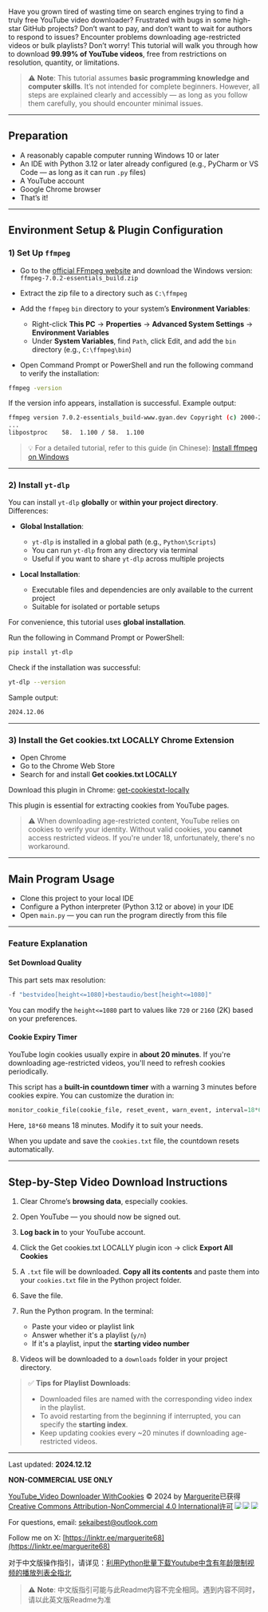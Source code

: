 Have you grown tired of wasting time on search engines trying to find a truly free YouTube video downloader? Frustrated with bugs in some high-star GitHub projects? Don’t want to pay, and don’t want to wait for authors to respond to issues? Encounter problems downloading age-restricted videos or bulk playlists? Don’t worry! This tutorial will walk you through how to download **99.99% of YouTube videos**, free from restrictions on resolution, quantity, or limitations.

> ⚠️ **Note**: This tutorial assumes **basic programming knowledge and computer skills**. It’s not intended for complete beginners. However, all steps are explained clearly and accessibly — as long as you follow them carefully, you should encounter minimal issues.

---

## **Preparation**

* A reasonably capable computer running Windows 10 or later
* An IDE with Python 3.12 or later already configured (e.g., PyCharm or VS Code — as long as it can run `.py` files)
* A YouTube account
* Google Chrome browser
* That’s it!

---

## **Environment Setup & Plugin Configuration**

### 1) Set Up `ffmpeg`

* Go to the [official FFmpeg website](https://ffmpeg.org/download.html) and download the Windows version: `ffmpeg-7.0.2-essentials_build.zip`
* Extract the zip file to a directory such as `C:\ffmpeg`
* Add the `ffmpeg` `bin` directory to your system’s **Environment Variables**:

  * Right-click **This PC** → **Properties** → **Advanced System Settings** → **Environment Variables**
  * Under **System Variables**, find `Path`, click Edit, and add the `bin` directory (e.g., `C:\ffmpeg\bin`)
* Open Command Prompt or PowerShell and run the following command to verify the installation:

```bash
ffmpeg -version
```

If the version info appears, installation is successful. Example output:

```bash
ffmpeg version 7.0.2-essentials_build-www.gyan.dev Copyright (c) 2000-2024 ...
...
libpostproc    58.  1.100 / 58.  1.100
```

> 💡
> For a detailed tutorial, refer to this guide (in Chinese): [Install ffmpeg on Windows](https://blog.csdn.net/Natsuago/article/details/143231558)

---

### 2) Install `yt-dlp`

You can install `yt-dlp` **globally** or **within your project directory**. Differences:

* **Global Installation**:

  * `yt-dlp` is installed in a global path (e.g., `Python\Scripts`)
  * You can run `yt-dlp` from any directory via terminal
  * Useful if you want to share `yt-dlp` across multiple projects

* **Local Installation**:

  * Executable files and dependencies are only available to the current project
  * Suitable for isolated or portable setups

For convenience, this tutorial uses **global installation**.

Run the following in Command Prompt or PowerShell:

```bash
pip install yt-dlp
```

Check if the installation was successful:

```bash
yt-dlp --version
```

Sample output:

```bash
2024.12.06
```

---

### 3) Install the **Get cookies.txt LOCALLY** Chrome Extension

* Open Chrome
* Go to the Chrome Web Store
* Search for and install **Get cookies.txt LOCALLY**

Download this plugin in Chrome: [get-cookiestxt-locally](https://chromewebstore.google.com/detail/get-cookiestxt-locally/cclelndahbckbenkjhflpdbgdldlbecc?pli=1)

This plugin is essential for extracting cookies from YouTube pages.

> ⚠️ When downloading age-restricted content, YouTube relies on cookies to verify your identity. Without valid cookies, you **cannot** access restricted videos.
> If you're under 18, unfortunately, there's no workaround.


---

## **Main Program Usage**

* Clone this project to your local IDE
* Configure a Python interpreter (Python 3.12 or above) in your IDE
* Open `main.py` — you can run the program directly from this file

---

### Feature Explanation

#### Set Download Quality

This part sets max resolution:

```python
-f "bestvideo[height<=1080]+bestaudio/best[height<=1080]"
```

You can modify the `height<=1080` part to values like `720` or `2160` (2K) based on your preferences.

#### Cookie Expiry Timer

YouTube login cookies usually expire in **about 20 minutes**. If you're downloading age-restricted videos, you'll need to refresh cookies periodically.

This script has a **built-in countdown timer** with a warning 3 minutes before cookies expire. You can customize the duration in:

```python
monitor_cookie_file(cookie_file, reset_event, warn_event, interval=18*60)
```

Here, `18*60` means 18 minutes. Modify it to suit your needs.

When you update and save the `cookies.txt` file, the countdown resets automatically.

---

## Step-by-Step Video Download Instructions

1. Clear Chrome’s **browsing data**, especially cookies.
2. Open YouTube — you should now be signed out.
3. **Log back in** to your YouTube account.
4. Click the Get cookies.txt LOCALLY plugin icon → click **Export All Cookies**
5. A `.txt` file will be downloaded. **Copy all its contents** and paste them into your `cookies.txt` file in the Python project folder.
6. Save the file.
7. Run the Python program. In the terminal:

   * Paste your video or playlist link
   * Answer whether it's a playlist (`y/n`)
   * If it's a playlist, input the **starting video number**
8. Videos will be downloaded to a `downloads` folder in your project directory.

> ✅ **Tips for Playlist Downloads**:
>
> * Downloaded files are named with the corresponding video index in the playlist.
> * To avoid restarting from the beginning if interrupted, you can specify the **starting index**.
> * Keep updating cookies every \~20 minutes if downloading age-restricted videos.

---

Last updated: **2024.12.12**

**NON-COMMERCIAL USE ONLY**

<a href="https://github.com/Marguerite68/YouTube_Video_Downloader_WithCookies"><font style="vertical-align: inherit;"><font style="vertical-align: inherit;">YouTube_Video Downloader WithCookies</font></font></a><font style="vertical-align: inherit;"><font style="vertical-align: inherit;"> © 2024 by </font></font><a href="https://github.com/Marguerite68"><font style="vertical-align: inherit;"><font style="vertical-align: inherit;">Marguerite</font></font></a><font style="vertical-align: inherit;"><font style="vertical-align: inherit;">已获得</font></font><a href="https://creativecommons.org/licenses/by-nc/4.0/"><font style="vertical-align: inherit;"><font style="vertical-align: inherit;">Creative Commons Attribution-NonCommercial 4.0 International许可</font></font></a><img src="https://mirrors.creativecommons.org/presskit/icons/cc.svg" style="max-width: 1em;max-height:1em;margin-left: .2em;"><img src="https://mirrors.creativecommons.org/presskit/icons/by.svg" style="max-width: 1em;max-height:1em;margin-left: .2em;"><img src="https://mirrors.creativecommons.org/presskit/icons/nc.svg" style="max-width: 1em;max-height:1em;margin-left: .2em;">


For questions, email: [sekaibest@outlook.com](mailto:sekaibest@outlook.com)

Follow me on X: [https://linktr.ee/marguerite68](https://linktr.ee/marguerite68)

对于中文版操作指引，请详见：[利用Python批量下载Youtube中含有年龄限制视频的播放列表全指北](https://recondite-citron-f48.notion.site/Python-Youtube-15a9545f48c7806cb025f9a97f825b1d)
> ⚠️ **Note**: 中文版指引可能与此Readme内容不完全相同。遇到内容不同时，请以此英文版Readme为准
